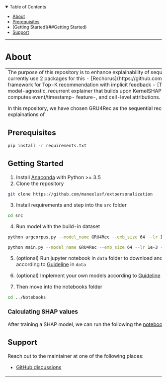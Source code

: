 <details open="open">
<summary>Table of Contents</summary>

- [About](#about)
- [Prerequisites](#getting-started)
- [Getting Started](##Getting Started)
- [Support](#support)

</details>

---

# About

<table>
<tr>
<td>
The purpose of this repository is to enhance explainability of sequential recommender models with SHAP values. We currently use 2 packages for this
    - [Rechorus](https://github.com/THUwangcy/ReChorus): A general PyTorch framework for Top-K recommendation with implicit feedback
    - [TimeSHAP](https://github.com/feedzai/timeshap): A model-agnostic, recurrent explainer that builds upon KernelSHAP and extends it to the sequential domain. TimeSHAP computes event/timestamp- feature-, and cell-level attributions. 

In this repository, we have chosen GRU4Rec as the sequential recommender system and provided a local level explainations of 




## **Prerequisites**

```sh
pip install -r requirements.txt
```
    
## Getting Started
1. Install [Anaconda](https://docs.conda.io/en/latest/miniconda.html) with Python >= 3.5
2. Clone the repository
```bash
git clone https://github.com/maneelusf/extpersonalization
```
3. Install requirements and step into the `src` folder

```bash
cd src
```
4. Run model with the build-in dataset
```bash
python argcorpus.py --model_name GRU4Rec --emb_size 64 --lr 1e-3 --l2 1e-6 --dataset Grocery_and_Gourmet_Food
```
```bash
python main.py --model_name GRU4Rec --emb_size 64 --lr 1e-3 --l2 1e-6 --dataset Grocery_and_Gourmet_Food
```

5. (optional) Run jupyter notebook in `data` folder to download and build new datasets, or prepare your own datasets according to [Guideline](https://github.com/THUwangcy/ReChorus/tree/master/data/README.md) in `data`

6. (optional) Implement your own models according to [Guideline](https://github.com/THUwangcy/ReChorus/tree/master/src/README.md) in `src`

7. Then move into the notebooks folder
```bash
cd ../Notebooks
```
    
### Calculating SHAP values
After training a SHAP model, we can run the following the [notebook](https://github.com/maneelusf/extpersonalization/blob/main/notebooks/Notebook%20to%20generate%20top%20K%20recommendations.ipynb).

## Support

Reach out to the maintainer at one of the following places:
- [GitHub discussions](https://github.com/maneelusf)


